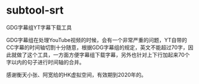 # subtool-srt
GDG字幕组YT字幕下载工具

GDG字幕组在处理YouTube视频的时候，会有一个非常严重的问题，YT自带的CC字幕的时间轴切割十分随意，根据GDG字幕组的规定，英文不能超过70字，因此就做了这个工具，一方面方便字幕组下载字幕，另外也针对上下行加起来70个字以内的句子进行时间轴的合并。

感谢衡天小张、阿宽给的HK虚拟空间，有效期到2020年的。
